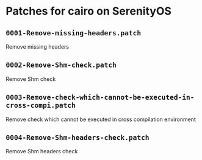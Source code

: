 # Patches for cairo on SerenityOS

## `0001-Remove-missing-headers.patch`

Remove missing headers


## `0002-Remove-Shm-check.patch`

Remove Shm check


## `0003-Remove-check-which-cannot-be-executed-in-cross-compi.patch`

Remove check which cannot be executed in cross compilation environment


## `0004-Remove-Shm-headers-check.patch`

Remove Shm headers check


